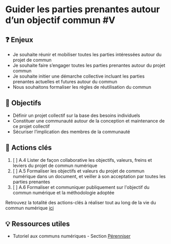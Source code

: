 # Guider les parties prenantes autour d’un objectif commun \#V

## ❓ Enjeux

* Je souhaite réunir et mobiliser toutes les parties intéressées autour du projet de commun
* Je souhaite faire s’engager toutes les parties prenantes autour du projet commun
* Je souhaite initier une démarche collective incluant les parties prenantes actuelles et futures autour du commun
* Nous souhaitons formaliser les règles de réutilisation du commun

## 🎯 Objectifs

* Définir un projet collectif sur la base des besoins individuels
* Constituer une communauté autour de la conception et maintenance de ce projet collectif
* Sécuriser l’implication des membres de la communauté

## 📑 Actions clés

1. [ ] A.4 Lister de façon collaborative les objectifs, valeurs, freins et leviers du projet de commun numérique
2. [ ] A.5 Formaliser les objectifs et valeurs du projet de commun numérique dans un document, et veiller à son acceptation par toutes les parties prenantes
3. [ ] A.6 Formaliser et communiquer publiquement sur l'objectif du commun numérique et la méthodologie adoptée

Retrouvez la totalité des actions-clés à réaliser tout au long de la vie du commun numérique [ici](../recapitulatif-des-actions-cles.md)

## 💡 Ressources utiles

* Tutoriel aux communs numériques - Section [Pérenniser](../tutoriel/04-perenniser.md)

